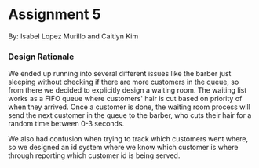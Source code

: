 # Assignment 5

By: Isabel Lopez Murillo and Caitlyn Kim

### Design Rationale

We ended up running into several different issues like the barber just sleeping without checking if there are more customers in the queue, so from there we decided to explicitly design a waiting room. The waiting list works as a FIFO queue where customers' hair is cut based on priority of when they arrived. Once a customer is done, the waiting room process will send the next customer in the queue to the barber, who cuts their hair for a random time between 0-3 seconds. 

We also had confusion when trying to track which customers went where, so we designed an id system where we know which customer is where through reporting which customer id is being served.
